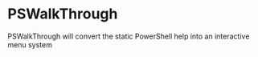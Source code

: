 # PSWalkThrough
PSWalkThrough will convert the static PowerShell help into an interactive menu system

